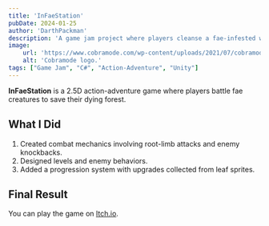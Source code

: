 ```yaml
---
title: 'InFaeStation'
pubDate: 2024-01-25
author: 'DarthPackman'
description: 'A game jam project where players cleanse a fae-infested world as a rootling.'
image:
    url: 'https://www.cobramode.com/wp-content/uploads/2021/07/cobramode-logo-website-big-1024x550.png'
    alt: 'Cobramode logo.'
tags: ["Game Jam", "C#", "Action-Adventure", "Unity"]
---
```


**InFaeStation** is a 2.5D action-adventure game where players battle fae creatures to save their dying forest.

## What I Did

1. Created combat mechanics involving root-limb attacks and enemy knockbacks.
2. Designed levels and enemy behaviors.
3. Added a progression system with upgrades collected from leaf sprites.

## Final Result

You can play the game on [Itch.io](https://darthpackman.itch.io/infaestation).
